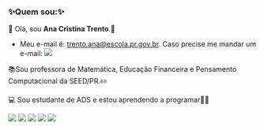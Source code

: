### :sparkles:Quem sou::sparkles: 

:sunflower: Olá, sou **Ana Cristina Trento**.:sunflower: </p>
* Meu e-mail é: trento.ana@escola.pr.gov.br. Caso precise me mandar um e-mail: 
<a href="https://www.google.com/intl/pt-BR/gmail/about/"><img src="https://img.shields.io/badge/Gmail-D14836?style=for-the-badge&logo=gmail&logoColor=white"></img></a>

:books:Sou professora de Matemática, Educação Financeira e Pensamento Computacional da SEED/PR.:pencil2:</p>
:computer: Sou estudante de ADS e estou aprendendo a programar:eyes::yellow_heart:


![](https://img.shields.io/badge/JavaScript-323330?style=for-the-badge&logo=javascript&logoColor=F7DF1E)
<img src="https://img.shields.io/badge/HTML5-E34F26?style=for-the-badge&logo=html5&logoColor=white"></img>
<img src="https://img.shields.io/badge/CSS3-1572B6?style=for-the-badge&logo=css3&logoColor=white"></img>
<img src="https://img.shields.io/badge/PHP-777BB4?style=for-the-badge&logo=php&logoColor=white"></img>
<img src ="https://img.shields.io/badge/MySQL-005C84?style=for-the-badge&logo=mysql&logoColor=white"></img>



